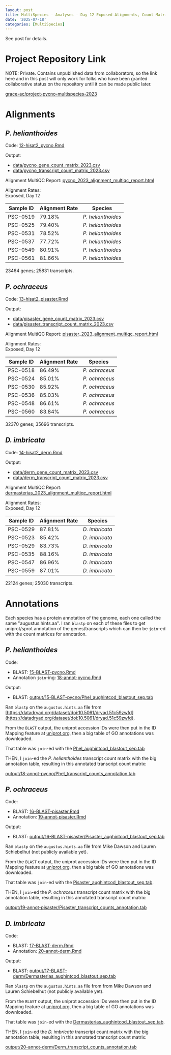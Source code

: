 ```yaml
---
layout: post
title: MultiSpecies - Analyses - Day 12 Exposed Alignments, Count Matrices, and Annotation
date: '2025-07-18'
categories: [MultiSpecies]
---
```

See post for details.

# Project Repository Link
NOTE: Private. Contains unpublished data from collaborators, so the link here and in this post will only work for folks who have been granted collaborative status on the repository until it can be made public later.

[grace-ac/project-pycno-multispecies-2023](https://github.com/grace-ac/project-pycno-multispecies-2023/tree/main)

# Alignments

## _P. helianthoides_

Code: [12-hisat2_pycno.Rmd](https://github.com/grace-ac/project-pycno-multispecies-2023/blob/main/code/12-hisat2_pycno.Rmd)   

Output:    
- [data/pycno_gene_count_matrix_2023.csv](https://github.com/grace-ac/project-pycno-multispecies-2023/blob/main/data/pycno_gene_count_matrix_2023.csv)   
- [data/pycno_transcript_count_matrix_2023.csv](https://github.com/grace-ac/project-pycno-multispecies-2023/blob/main/data/pycno_transcript_count_matrix_2023.csv)   

Alignment MultiQC Report: [pycno_2023_alignment_multiqc_report.html](https://owl.fish.washington.edu/gcrandall/multispeciesSSWD/QCreports/pycno_2023_alignment_multiqc_report.html)

Alignment Rates:   
Exposed, Day 12

| Sample ID | Alignment Rate  | Species            |
|-----------|-----------------|--------------------|
| PSC-0519  | 79.18%          | _P. helianthoides_ |
| PSC-0525  | 79.40%          | _P. helianthoides_ |
| PSC-0531  | 78.52%          | _P. helianthoides_ |
| PSC-0537  | 77.72%          | _P. helianthoides_ |
| PSC-0549  | 80.91%          | _P. helianthoides_ |
| PSC-0561  | 81.66%          | _P. helianthoides_ |

23464 genes; 25831 transcripts.

## _P. ochraceus_

Code: [13-hisat2_pisaster.Rmd](https://github.com/grace-ac/project-pycno-multispecies-2023/blob/main/code/13-hisat2_pisaster.Rmd)   

Output:    
- [data/pisaster_gene_count_matrix_2023.csv](https://github.com/grace-ac/project-pycno-multispecies-2023/blob/main/data/pisaster_gene_count_matrix_2023.csv)   
- [data/pisaster_transcript_count_matrix_2023.csv](https://github.com/grace-ac/project-pycno-multispecies-2023/blob/main/data/pisaster_transcript_count_matrix_2023.csv)   

Alignment MultiQC Report: [pisaster_2023_alignment_multiqc_report.html](https://owl.fish.washington.edu/gcrandall/multispeciesSSWD/QCreports/pisaster_2023_alignment_multiqc_report.html)

Alignment Rates:   
Exposed, Day 12

| Sample ID | Alignment Rate  | Species        |
|-----------|-----------------|----------------|
| PSC-0518  | 86.49%          | _P. ochraceus_ |
| PSC-0524  | 85.01%          | _P. ochraceus_ |
| PSC-0530  | 85.92%          | _P. ochraceus_ |
| PSC-0536  | 85.03%          | _P. ochraceus_ |
| PSC-0548  | 86.61%          | _P. ochraceus_ |
| PSC-0560  | 83.84%          | _P. ochraceus_ |

32370 genes; 35696 transcripts.

## _D. imbricata_

Code: [14-hisat2_derm.Rmd](https://github.com/grace-ac/project-pycno-multispecies-2023/blob/main/code/14-hisat2_derm.Rmd)

Output:    
- [data/derm_gene_count_matrix_2023.csv](https://github.com/grace-ac/project-pycno-multispecies-2023/blob/main/data/derm_gene_count_matrix_2023.csv)   
- [data/derm_transcript_count_matrix_2023.csv](https://github.com/grace-ac/project-pycno-multispecies-2023/blob/main/data/derm_transcript_count_matrix_2023.csv)  

Alignment MultiQC Report: [dermasterias_2023_alignment_multiqc_report.html](https://owl.fish.washington.edu/gcrandall/multispeciesSSWD/QCreports/dermasterias_2023_alignment_multiqc_report.html)

Alignment Rates:   
Exposed, Day 12

| Sample ID | Alignment Rate  | Species        |
|-----------|-----------------|----------------|
| PSC-0529  | 87.81%          | _D. imbricata_ |
| PSC-0523  | 85.42%          | _D. imbricata_ |
| PSC-0529  | 83.73%          | _D. imbricata_ |
| PSC-0535  | 88.16%          | _D. imbricata_ |
| PSC-0547  | 86.96%          | _D. imbricata_ |
| PSC-0559  | 87.01%          | _D. imbricata_ |

22124 genes; 25030 transcripts.

# Annotations

Each species has a protein annotation of the genome, each one called the same "augustus.hints.aa". I ran `blastp` on each of these files to get uniprot/sprot annotation of the genes/transcripts which can then be `join`-ed with the count matrices for annotation.

## _P. helianthoides_

Code:
- BLAST: [15-BLAST-pycno.Rmd](https://github.com/grace-ac/project-pycno-multispecies-2023/blob/main/code/15-BLAST-pycno.Rmd)  
- Annotation `join`-ing: [18-annot-pycno.Rmd](https://github.com/grace-ac/project-pycno-multispecies-2023/blob/main/code/18-annot-pycno.Rmd)     

Output:
- BLAST: [output/15-BLAST-pycno/Phel_aughintcod_blastout_sep.tab](https://github.com/grace-ac/project-pycno-multispecies-2023/blob/main/output/15-BLAST-pycno/Phel_aughintcod_blastout_sep.tab)     

Ran `blastp` on the `augustus.hints.aa` file from [https://datadryad.org/dataset/doi:10.5061/dryad.51c59zwfd](https://datadryad.org/dataset/doi:10.5061/dryad.51c59zwfd).   

From the `BLAST` output, the uniprot accession IDs were then put in the ID Mapping feature at [uniprot.org](https://www.uniprot.org/id-mapping), then a big table of GO annotations was downloaded.

That table was `join`-ed with the [Phel_aughintcod_blastout_sep.tab](https://github.com/grace-ac/project-pycno-multispecies-2023/blob/main/output/15-BLAST-pycno/Phel_aughintcod_blastout_sep.tab)

THEN, I `join`-ed the _P. helianthoides_ transcript count matrix with the big annotation table, resulting in this annotated transcript count matrix:  

[output/18-annot-pycno/Phel_transcript_counts_annotation.tab](https://github.com/grace-ac/project-pycno-multispecies-2023/blob/main/output/18-annot-pycno/Phel_transcript_counts_annotation.tab)

## _P. ochraceus_

Code:
- BLAST: [16-BLAST-pisaster.Rmd](https://github.com/grace-ac/project-pycno-multispecies-2023/blob/main/code/16-BLAST-pisaster.Rmd)     
- Annotation: [19-annot-pisaster.Rmd](https://github.com/grace-ac/project-pycno-multispecies-2023/blob/main/code/19-annot-pisaster.Rmd)   

Output:
- BLAST: [output/16-BLAST-pisaster/Pisaster_aughintcod_blastout_sep.tab](https://github.com/grace-ac/project-pycno-multispecies-2023/blob/main/output/16-BLAST-pisaster/Pisaster_aughintcod_blastout_sep.tab)     

Ran `blastp` on the `augustus.hints.aa` file from Mike Dawson and Lauren Schiebelhut (not publicly available yet).   

From the `BLAST` output, the uniprot accession IDs were then put in the ID Mapping feature at [uniprot.org](https://www.uniprot.org/id-mapping), then a big table of GO annotations was downloaded.

That table was `join`-ed with the [Pisaster_aughintcod_blastout_sep.tab](https://github.com/grace-ac/project-pycno-multispecies-2023/blob/main/output/16-BLAST-pisaster/Pisaster_aughintcod_blastout_sep.tab).  

THEN, I `join`-ed the _P. ochraceus_ transcript count matrix with the big annotation table, resulting in this annotated transcript count matrix:  

[output/19-annot-pisaster/Pisaster_transcript_counts_annotation.tab](https://github.com/grace-ac/project-pycno-multispecies-2023/blob/main/output/19-annot-pisaster/Pisaster_transcript_counts_annotation.tab)

## _D. imbricata_

Code:
- BLAST: [17-BLAST-derm.Rmd](https://github.com/grace-ac/project-pycno-multispecies-2023/blob/main/code/17-BLAST-derm.Rmd)   
- Annotation: [20-annot-derm.Rmd](https://github.com/grace-ac/project-pycno-multispecies-2023/blob/main/code/20-annot-derm.Rmd)    

Output:
- BLAST: [output/17-BLAST-derm/Dermasterias_aughintcod_blastout_sep.tab](https://github.com/grace-ac/project-pycno-multispecies-2023/blob/main/output/17-BLAST-derm/Dermasterias_aughintcod_blastout_sep.tab)     

Ran `blastp` on the `augustus.hints.aa` file from from Mike Dawson and Lauren Schiebelhut (not publicly available yet).   

From the `BLAST` output, the uniprot accession IDs were then put in the ID Mapping feature at [uniprot.org](https://www.uniprot.org/id-mapping), then a big table of GO annotations was downloaded.

That table was `join`-ed with the [Dermasterias_aughintcod_blastout_sep.tab](https://github.com/grace-ac/project-pycno-multispecies-2023/blob/main/output/17-BLAST-derm/Dermasterias_aughintcod_blastout_sep.tab).

THEN, I `join`-ed the _D. imbricata_ transcript count matrix with the big annotation table, resulting in this annotated transcript count matrix:

[output/20-annot-derm/Derm_transcript_counts_annotation.tab](https://github.com/grace-ac/project-pycno-multispecies-2023/blob/main/output/20-annot-derm/Derm_transcript_counts_annotation.tab)
